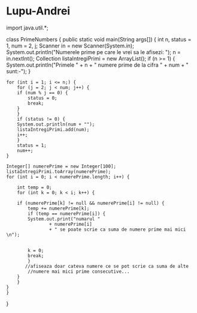 # Lupu-Andrei
import java.util.*;

class PrimeNumbers {
    public static void main(String args[]) {
	int n, status = 1, num = 2, j;
	Scanner in = new Scanner(System.in);
	System.out.println("Numerele prime pe care le vrei sa le afisezi: ");
	n = in.nextInt();
	Collection<Integer> listaIntregiPrimi = new ArrayList<Integer>();
	if (n >= 1) {
	    System.out.println("Primele " + n + " numere prime de la cifra "
		    + num + " sunt:-");
	}

	for (int i = 1; i <= n;) {
	    for (j = 2; j < num; j++) {
		if (num % j == 0) {
		    status = 0;
		    break;
		}
	    }
	    if (status != 0) {
		System.out.println(num + "");
		listaIntregiPrimi.add(num);
		i++;
	    }
	    status = 1;
	    num++;
	}

	Integer[] numerePrime = new Integer[100];
	listaIntregiPrimi.toArray(numerePrime);
	for (int i = 0; i < numerePrime.length; i++) {

	    int temp = 0;
	    for (int k = 0; k < i; k++) {

		if (numerePrime[k] != null && numerePrime[i] != null) {
		    temp += numerePrime[k];
		    if (temp == numerePrime[i]) {
			System.out.print("numarul "
					+ numerePrime[i]
					+ " se poate scrie ca suma de numere prime mai mici \n");
			
		    
			k = 0;
			break;
		    }
		   //afiseaza doar cateva numere ce se pot scrie ca suma de alte
		    //numere mai mici prime consecutive...
		}
	    }
	}
    }
}
